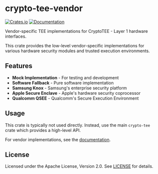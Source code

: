 # crypto-tee-vendor

[![Crates.io](https://img.shields.io/crates/v/crypto-tee-vendor.svg)](https://crates.io/crates/crypto-tee-vendor)
[![Documentation](https://docs.rs/crypto-tee-vendor/badge.svg)](https://docs.rs/crypto-tee-vendor)

Vendor-specific TEE implementations for CryptoTEE - Layer 1 hardware interfaces.

This crate provides the low-level vendor-specific implementations for various hardware security modules and trusted execution environments.

## Features

- **Mock Implementation** - For testing and development
- **Software Fallback** - Pure software implementation
- **Samsung Knox** - Samsung's enterprise security platform
- **Apple Secure Enclave** - Apple's hardware security coprocessor
- **Qualcomm QSEE** - Qualcomm's Secure Execution Environment

## Usage

This crate is typically not used directly. Instead, use the main `crypto-tee` crate which provides a high-level API.

For vendor implementations, see the [documentation](https://docs.rs/crypto-tee-vendor).

## License

Licensed under the Apache License, Version 2.0. See [LICENSE](../LICENSE) for details.